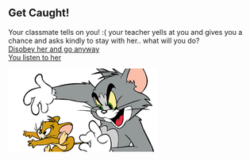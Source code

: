 Get Caught!
---
Your classmate tells on you! :( your teacher yells at you and gives you a chance and asks kindly to stay with her.. what will you do?  
[Disobey her and go anyway](kidnapped.md)  
[You listen to her](safe.md)

![caught](caught.png)